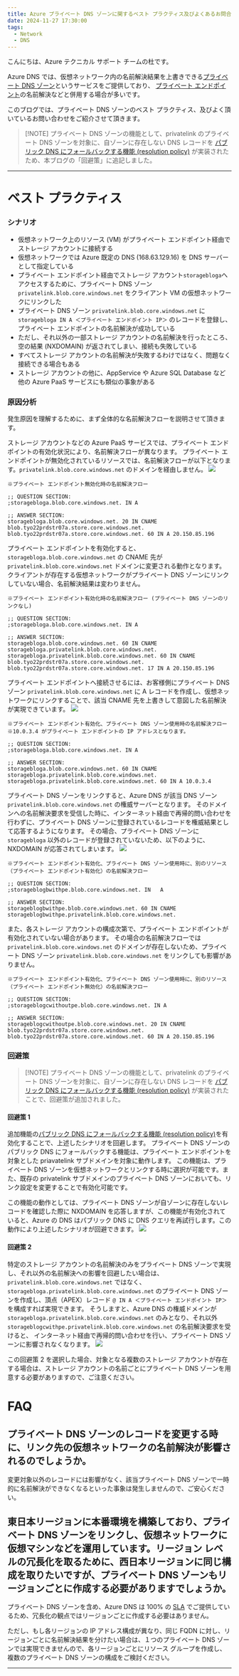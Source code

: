 ```yaml
---
title: Azure プライベート DNS ゾーンに関するベスト プラクティス及びよくあるお問合せ
date: 2024-11-27 17:30:00 
tags:
  - Network
  - DNS
---
```


こんにちは、Azure テクニカル サポート チームの杜です。

Azure DNS では、仮想ネットワーク内の名前解決結果を上書きできる[プライベート DNS ゾーン](https://learn.microsoft.com/ja-jp/azure/dns/private-dns-privatednszone)というサービスをご提供しており、
[プライベート エンドポイント](https://learn.microsoft.com/ja-jp/azure/private-link/private-endpoint-overview)の名前解決などと併用する場合が多いです。

このブログでは、プライベート DNS ゾーンのベスト プラクティス、及びよく頂いているお問い合わせをご紹介させて頂きます。

> [!NOTE] プライベート DNS ゾーンの機能として、privatelink のプライベート DNS ゾーンを対象に、自ゾーンに存在しない DNS レコードを [パブリック DNS にフォールバックする機能 (resolution policy)](https://learn.microsoft.com/ja-jp/azure/dns/private-dns-fallback) が実装されたため、本ブログの「回避策」に追記しました。

<!-- more -->

---

# ベスト プラクティス
### シナリオ
- 仮想ネットワーク上のリソース (VM) がプライベート エンドポイント経由でストレージ アカウントに接続する
- 仮想ネットワークでは Azure 既定の DNS (168.63.129.16) を DNS サーバーとして指定している
- プライベート エンドポイント経由でストレージ アカウント`storagebloga`へアクセスするために、プライベート DNS ゾーン `privatelink.blob.core.windows.net` をクライアント VM の仮想ネットワークにリンクした
- プライベート DNS ゾーン `privatelink.blob.core.windows.net` に `storagebloga IN A ＜プライベート エンドポイント IP＞` のレコードを登録し、プライベート エンドポイントの名前解決が成功している
- ただし、それ以外の一部ストレージ アカウントの名前解決を行ったところ、空の結果 (NXDOMAIN) が返されてしまい、接続も失敗している
- すべてストレージ アカウントの名前解決が失敗するわけではなく、問題なく接続できる場合もある
- ストレージ アカウントの他に、AppService や Azure SQL Database など他の Azure PaaS サービスにも類似の事象がある

### 原因分析
発生原因を理解するために、まず全体的な名前解決フローを説明させて頂きます。

ストレージ アカウントなどの Azure PaaS サービスでは、プライベート エンドポイントの有効化状況により、名前解決フローが異なります。
プライベート エンドポイントが無効化されているリソースでは、名前解決フローが以下となります。`privatelink.blob.core.windows.net` のドメインを経由しません。
![](./private-dns-zone-faq/01.png)
```
※プライベート エンドポイント無効化時の名前解決フロー

;; QUESTION SECTION:
;storagebloga.blob.core.windows.net. IN A

;; ANSWER SECTION:
storagebloga.blob.core.windows.net. 20 IN CNAME blob.tyo22prdstr07a.store.core.windows.net.
blob.tyo22prdstr07a.store.core.windows.net. 60 IN A 20.150.85.196
```
プライベート エンドポイントを有効化すると、`storagebloga.blob.core.windows.net` の CNAME 先が `privatelink.blob.core.windows.net` ドメインに変更される動作となります。
クライアントが存在する仮想ネットワークがプライベート DNS ゾーンにリンクしていない場合、名前解決結果は変わりません。
```
※プライベート エンドポイント有効化時の名前解決フロー (プライベート DNS ゾーンのリンクなし)

;; QUESTION SECTION:
;storagebloga.blob.core.windows.net. IN A

;; ANSWER SECTION:
storagebloga.blob.core.windows.net. 60 IN CNAME storagebloga.privatelink.blob.core.windows.net.
storagebloga.privatelink.blob.core.windows.net. 60 IN CNAME blob.tyo22prdstr07a.store.core.windows.net.
blob.tyo22prdstr07a.store.core.windows.net. 17 IN A 20.150.85.196
```

プライベート エンドポイントへ接続させるには、お客様側にプライベート DNS ゾーン `privatelink.blob.core.windows.net` に A レコードを作成し、仮想ネットワークにリンクすることで、該当 CNAME 先を上書きして意図した名前解決が実現できています。
![](./private-dns-zone-faq/02.png)
```
※プライベート エンドポイント有効化、プライベート DNS ゾーン使用時の名前解決フロー
※10.0.3.4 がプライベート エンドポイントの IP アドレスとなります。

;; QUESTION SECTION:
;storagebloga.blob.core.windows.net. IN A

;; ANSWER SECTION:
storagebloga.blob.core.windows.net. 60 IN CNAME storagebloga.privatelink.blob.core.windows.net.
storagebloga.privatelink.blob.core.windows.net. 60 IN A 10.0.3.4
```

プライベート DNS ゾーンをリンクすると、Azure DNS が該当 DNS ゾーン `privatelink.blob.core.windows.net` の権威サーバーとなります。
そのドメインへの名前解決要求を受信した時に、インターネット経由で再帰的問い合わせを行わずに、プライベート DNS ゾーンに登録されているレコードを権威結果として応答するようになります。
その場合、プライベート DNS ゾーンに `storagebloga` 以外のレコードが登録されていないため、以下のように、NXDOMAIN が応答されてしまいます。
![](./private-dns-zone-faq/03.png)
```
※プライベート エンドポイント有効化、プライベート DNS ゾーン使用時に、別のリソース（プライベート エンドポイント有効化）の名前解決フロー

;; QUESTION SECTION:
;storageblogbwithpe.blob.core.windows.net. IN	A

;; ANSWER SECTION:
storageblogbwithpe.blob.core.windows.net. 60 IN CNAME	storageblogbwithpe.privatelink.blob.core.windows.net.
```

また、各ストレージ アカウントの構成次第で、プライベート エンドポイントが有効化されていない場合があります。
その場合の名前解決フローでは `privatelink.blob.core.windows.net` のドメインが存在しないため、プライベート DNS ゾーン `privatelink.blob.core.windows.net` をリンクしても影響がありません。
```
※プライベート エンドポイント有効化、プライベート DNS ゾーン使用時に、別のリソース（プライベート エンドポイント無効化）の名前解決フロー

;; QUESTION SECTION:
;storageblogcwithoutpe.blob.core.windows.net. IN A

;; ANSWER SECTION:
storageblogcwithoutpe.blob.core.windows.net. 20 IN CNAME blob.tyo22prdstr07a.store.core.windows.net.
blob.tyo22prdstr07a.store.core.windows.net. 60 IN A 20.150.85.196
```

### 回避策
> [!NOTE] プライベート DNS ゾーンの機能として、privatelink のプライベート DNS ゾーンを対象に、自ゾーンに存在しない DNS レコードを [パブリック DNS にフォールバックする機能 (resolution policy)](https://learn.microsoft.com/ja-jp/azure/dns/private-dns-fallback) が実装されたことで、回避策が追加されました。

#### 回避策 1
追加機能の[パブリック DNS にフォールバックする機能 (resolution policy)](https://learn.microsoft.com/ja-jp/azure/dns/private-dns-fallback)を有効化することで、上述したシナリオを回避します。
プライベート DNS ゾーンのパブリック DNS にフォールバックする機能は、プライベート エンドポイントを対象とした priavatelink サブドメインを対象に動作します。
この機能は、プライベート DNS ゾーンを仮想ネットワークとリンクする時に選択が可能です。また、既存の privatelink サブドメインのプライベート DNS ゾーンにおいても、リンク設定を変更することで有効化可能です。

この機能の動作としては、プライベート DNS ゾーンが自ゾーンに存在しないレコードを確認した際に NXDOMAIN を応答しますが、この機能が有効化されていると、Azure の DNS はパブリック DNS に DNS クエリを再試行します。この動作により上述したシナリオが回避できます。
![](./private-dns-zone-faq/04-1.png)

#### 回避策 2
特定のストレージ アカウントの名前解決のみをプライベート DNS ゾーンで実現し、それ以外の名前解決への影響を回避したい場合は、`privatelink.blob.core.windows.net` ではなく、
`storagebloga.privatelink.blob.core.windows.net` のプライベート DNS ゾーンを作成し、頂点（APEX）レコード `@ IN A ＜プライベート エンドポイント IP＞` を構成すれば実現できます。
そうしますと、Azure DNS の権威ドメインが `storagebloga.privatelink.blob.core.windows.net` のみとなり、それ以外 `storageblogcwithpe.privatelink.blob.core.windows.net` の名前解決要求を受けると、
インターネット経由で再帰的問い合わせを行い、プライベート DNS ゾーンに影響されなくなります。
![](./private-dns-zone-faq/04.png)

この回避策 2 を選択した場合、対象となる複数のストレージ アカウントが存在する場合は、ストレージ アカウントの名前ごとにプライベート DNS ゾーンを用意する必要がありますので、ご注意ください。

# FAQ
## プライベート DNS ゾーンのレコードを変更する時に、リンク先の仮想ネットワークの名前解決が影響されるのでしょうか。
変更対象以外のレコードには影響がなく、該当プライベート DNS ゾーンで一時的に名前解決ができなくなるといった事象は発生しませんので、ご安心ください。

## 東日本リージョンに本番環境を構築しており、プライベート DNS ゾーンをリンクし、仮想ネットワークに仮想マシンなどを運用しています。リージョン レベルの冗長化を取るために、西日本リージョンに同じ構成を取りたいですが、プライベート DNS ゾーンもリージョンごとに作成する必要がありますでしょうか。
プライベート DNS ゾーンを含め、Azure DNS は 100% の [SLA](https://azure.microsoft.com/ja-jp/updates/azuredns100sla/) でご提供しているため、冗長化の観点ではリージョンごとに作成する必要はありません。

ただし、もし各リージョンの IP アドレス構成が異なり、同じ FQDN に対し、リージョンごとに名前解決結果を分けたい場合は、１つのプライベート DNS ゾーンでは実現できませんので、各リージョンごとにリソース グループを作成し、複数のプライベート DNS ゾーンの構成をご検討ください。

****
